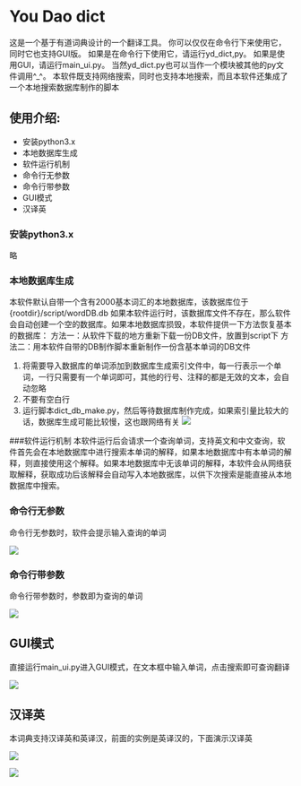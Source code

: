 # You Dao dict

这是一个基于有道词典设计的一个翻译工具。
你可以仅仅在命令行下来使用它，同时它也支持GUI版。
如果是在命令行下使用它，请运行yd_dict,py。
如果是使用GUI，请运行main_ui.py。
当然yd_dict.py也可以当作一个模块被其他的py文件调用^_^。
本软件既支持网络搜索，同时也支持本地搜索，而且本软件还集成了一个本地搜索数据库制作的脚本

## 使用介绍:

* 安装python3.x
* 本地数据库生成
* 软件运行机制
* 命令行无参数
* 命令行带参数
* GUI模式
* 汉译英

### 安装python3.x

略

### 本地数据库生成

本软件默认自带一个含有2000基本词汇的本地数据库，该数据库位于{rootdir}/script/wordDB.db
如果本软件运行时，该数据库文件不存在，那么软件会自动创建一个空的数据库。如果本地数据库损毁，本软件提供一下方法恢复基本的数据库：
方法一：从软件下载的地方重新下载一份DB文件，放置到script下
方法二：用本软件自带的DB制作脚本重新制作一份含基本单词的DB文件
1. 将需要导入数据库的单词添加到数据库生成索引文件中，每一行表示一个单词，一行只需要有一个单词即可，其他的行号、注释的都是无效的文本，会自动忽略
2. 不要有空白行
3. 运行脚本dict_db_make.py，然后等待数据库制作完成，如果索引量比较大的话，数据库生成可能比较慢，这也跟网络有关
![](https://raw.githubusercontent.com/qiuzhiqian/yd_dict/master/doc/1.png)

###软件运行机制
本软件运行后会请求一个查询单词，支持英文和中文查询，软件首先会在本地数据库中进行搜索本单词的解释，如果本地数据库中有本单词的解释，则直接使用这个解释。如果本地数据库中无该单词的解释，本软件会从网络获取解释，获取成功后该解释会自动写入本地数据库，以供下次搜索是能直接从本地数据库中搜索。

### 命令行无参数

命令行无参数时，软件会提示输入查询的单词

![](https://raw.githubusercontent.com/qiuzhiqian/yd_dict/master/doc/2.png)

### 命令行带参数

命令行带参数时，参数即为查询的单词

![](https://raw.githubusercontent.com/qiuzhiqian/yd_dict/master/doc/3.png)

## GUI模式

直接运行main_ui.py进入GUI模式，在文本框中输入单词，点击搜索即可查询翻译

![](https://raw.githubusercontent.com/qiuzhiqian/yd_dict/master/doc/4.png)

## 汉译英

本词典支持汉译英和英译汉，前面的实例是英译汉的，下面演示汉译英

![](https://raw.githubusercontent.com/qiuzhiqian/yd_dict/master/doc/5.png)

![](https://raw.githubusercontent.com/qiuzhiqian/yd_dict/master/doc/6.png)
